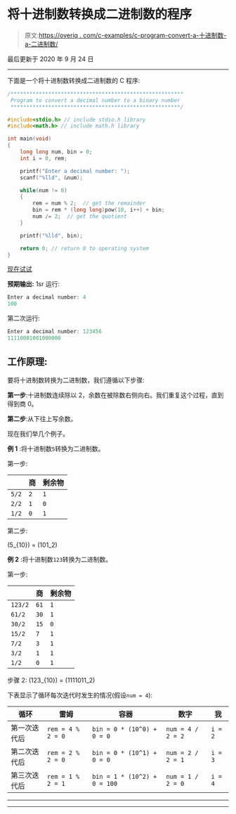# 将十进制数转换成二进制数的程序

> 原文:[https://overiq . com/c-examples/c-program-convert-a-十进制数-a-二进制数/](https://overiq.com/c-examples/c-program-to-convert-a-decimal-number-to-a-binary-number/)

最后更新于 2020 年 9 月 24 日

* * *

下面是一个将十进制数转换成二进制数的 C 程序:

```c
/*******************************************************
 Program to convert a decimal number to a binary number
 ******************************************************/

#include<stdio.h> // include stdio.h library
#include<math.h> // include math.h library

int main(void)
{   
    long long num, bin = 0;    
    int i = 0, rem;

    printf("Enter a decimal number: ");
    scanf("%lld", &num);      

    while(num != 0)
    {
        rem = num % 2;  // get the remainder 
        bin = rem * (long long)pow(10, i++) + bin;  
        num /= 2;  // get the quotient
    }       

    printf("%lld", bin);        

    return 0; // return 0 to operating system
}

```

[现在试试](https://overiq.com/c-online-compiler/69Q/)

**预期输出:** 1sr 运行:

```c
Enter a decimal number: 4
100

```

第二次运行:

```c
Enter a decimal number: 123456
11110001001000000

```

## 工作原理:

要将十进制数转换为二进制数，我们遵循以下步骤:

**第一步**:十进制数连续除以 2，余数在被除数右侧向右。我们重复这个过程，直到得到商 0。

**第二步**:从下往上写余数。

现在我们举几个例子。

**例 1** :将十进制数`5`转换为二进制数。

第一步:

|  | 商 | 剩余物 |
| --- | --- | --- |
| `5/2` | `2` | `1` |
| `2/2` | `1` | `0` |
| `1/2` | `0` | `1` |

第二步:

\(5_{10}\) = \(101_2\)

**例 2** :将十进制数`123`转换为二进制数。

第一步:

|  | 商 | 剩余物 |
| --- | --- | --- |
| `123/2` | `61` | `1` |
| `61/2` | `30` | `1` |
| `30/2` | `15` | `0` |
| `15/2` | `7` | `1` |
| `7/2` | `3` | `1` |
| `3/2` | `1` | `1` |
| `1/2` | `0` | `1` |

步骤 2: \(123_{10}\) = \(1111011_2\)

下表显示了循环每次迭代时发生的情况(假设`num = 4`):

| 循环 | 雷姆 | 容器 | 数字 | 我 |
| --- | --- | --- | --- | --- |
| 第一次迭代后 | `rem = 4 % 2 = 0` | `bin = 0 * (10^0) + 0 = 0` | `num = 4 / 2 = 2` | `i = 2` |
| 第二次迭代后 | `rem = 2 % 2 = 0` | `bin = 0 * (10^1) + 0 = 0` | `num = 2 / 2 = 1` | `i = 3` |
| 第三次迭代后 | `rem = 1 % 2 = 1` | `bin = 1 * (10^2) + 0 = 100` | `num = 1 / 2 = 0` | `i = 4` |

* * *

* * *